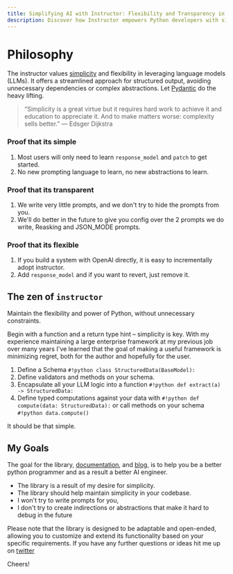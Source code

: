 ```yaml
---
title: Simplifying AI with Instructor: Flexibility and Transparency in Python Programming
description: Discover how Instructor empowers Python developers with simplicity, flexibility, and transparent LLM integration for better AI engineering.
---
```


# Philosophy

The instructor values [simplicity](https://eugeneyan.com/writing/simplicity/) and flexibility in leveraging language models (LLMs). It offers a streamlined approach for structured output, avoiding unnecessary dependencies or complex abstractions. Let [Pydantic](https://docs.pydantic.dev/latest/) do the heavy lifting.

> “Simplicity is a great virtue but it requires hard work to achieve it and education to appreciate it. And to make matters worse: complexity sells better.” — Edsger Dijkstra

### Proof that its simple

1. Most users will only need to learn `response_model` and `patch` to get started.
2. No new prompting language to learn, no new abstractions to learn.

### Proof that its transparent

1. We write very little prompts, and we don't try to hide the prompts from you.
2. We'll do better in the future to give you config over the 2 prompts we do write, Reasking and JSON_MODE prompts.

### Proof that its flexible

1. If you build a system with OpenAI directly, it is easy to incrementally adopt instructor.
2. Add `response_model` and if you want to revert, just remove it.

## The zen of `instructor`

Maintain the flexibility and power of Python, without unnecessary constraints.

Begin with a function and a return type hint – simplicity is key. With my experience maintaining a large enterprise framework at my previous job over many years I've learned that the goal of making a useful framework is minimizing regret, both for the author and hopefully for the user.

1. Define a Schema `#!python class StructuredData(BaseModel):`
2. Define validators and methods on your schema.
3. Encapsulate all your LLM logic into a function `#!python def extract(a) -> StructuredData:`
4. Define typed computations against your data with `#!python def compute(data: StructuredData):` or call methods on your schema `#!python data.compute()`

It should be that simple.

## My Goals

The goal for the library, [documentation](https://jxnl.github.io/instructor/), and [blog](https://jxnl.github.io/instructor/blog/), is to help you be a better python programmer and as a result a better AI engineer.

- The library is a result of my desire for simplicity.
- The library should help maintain simplicity in your codebase.
- I won't try to write prompts for you,
- I don't try to create indirections or abstractions that make it hard to debug in the future

Please note that the library is designed to be adaptable and open-ended, allowing you to customize and extend its functionality based on your specific requirements. If you have any further questions or ideas hit me up on [twitter](https://twitter.com/jxnlco)

Cheers!
